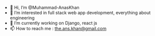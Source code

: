 - 👋 Hi, I’m @Muhammad-AnasKhan
- 👀 I’m interested in full stack web app development, everything about engineering
- 🌱 I’m currently working on Django, react js
- 📫 How to reach me : the.ans.khan@gmail.com

<!---
Muhammad-AnasKhan/Muhammad-AnasKhan is a ✨ special ✨ repository because its `README.md` (this file) appears on your GitHub profile.
You can click the Preview link to take a look at your changes.
--->
